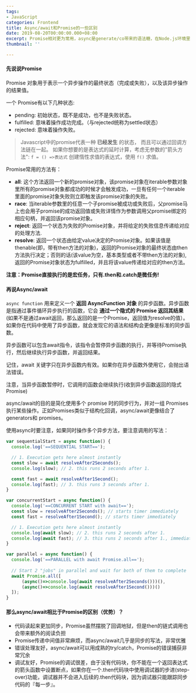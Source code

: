 ```yaml
---
tags:
- JavaScript
categories: Frontend
title: Async/await和Promise的一些区别
date: 2019-08-20T00:00:00.000+08:00
excerpt: Promise相对更为常用，async是generate/co带来的语法糖，在Node.js环境里应用场景更加广泛，书写也更为顺手。
thumbnail: ''

---
```

#### 先说说Promise

Promise 对象用于表示一个异步操作的最终状态（完成或失败），以及该异步操作的结果值。

一个 Promise有以下几种状态:
* pending: 初始状态，既不是成功，也不是失败状态。
* fulfilled: 意味着操作成功完成。（与rejected统称为settled状态）
* rejected: 意味着操作失败。

>  Javascript中的promise代表一种 __已经发生__ 的状态， 而且可以通过回调方法链在一起。 如果你想要的是表达式的延时计算，考虑无参数的"箭头方法":  `f = () =>表达式` 创建惰性求值的表达式，使用 `f()` 求值。

Promise常用的方法有：
- __all__: 这个方法返回一个新的promise对象，该promise对象在iterable参数对象里所有的promise对象都成功的时候才会触发成功，一旦有任何一个iterable里面的promise对象失败则立即触发该promise对象的失败。
- __race__: 当iterable参数里的任意一个子promise被成功或失败后，父promise马上也会用子promise的成功返回值或失败详情作为参数调用父promise绑定的相应句柄，并返回该promise对象。
- __reject__: 返回一个状态为失败的Promise对象，并将给定的失败信息传递给对应的处理方法.
- __resolve__: 返回一个状态由给定value决定的Promise对象。如果该值是thenable(即，带有then方法的对象)，返回的Promise对象的最终状态由then方法执行决定；否则的话(该value为空，基本类型或者不带then方法的对象),返回的Promise对象状态为fulfilled，并且将该value传递给对应的then方法。

__注意：Promise直接执行的是宏任务，只有.then和.catch是微任务!__

#### 再说Async/await
`async function` 用来定义一个 __返回 AsyncFunction 对象__ 的异步函数。异步函数是指通过事件循环异步执行的函数，它会 __通过一个隐式的 Promise 返回其结果__ (如果不是通过await返回，那么返回的是一个Promise，返回值为resolve的值）。如果你在代码中使用了异步函数，就会发现它的语法和结构会更像是标准的同步函数。

异步函数可以包含await指令，该指令会暂停异步函数的执行，并等待Promise执行，然后继续执行异步函数，并返回结果。

记住，await 关键字只在异步函数内有效。如果你在异步函数外使用它，会抛出语法错误。

注意，当异步函数暂停时，它调用的函数会继续执行(收到异步函数返回的隐式Promise)

async/await的目的是简化使用多个 promise 时的同步行为，并对一组 Promises执行某些操作。正如Promises类似于结构化回调，async/await更像结合了generators和 promises。

使用async时要注意，如果同时操作多个异步方法，要注意调用的写法：
```javascript
var sequentialStart = async function() {
  console.log('==SEQUENTIAL START==');

  // 1. Execution gets here almost instantly
  const slow = await resolveAfter2Seconds();
  console.log(slow); // 2. this runs 2 seconds after 1.

  const fast = await resolveAfter1Second();
  console.log(fast); // 3. this runs 3 seconds after 1.
}

var concurrentStart = async function() {
  console.log('==CONCURRENT START with await==');
  const slow = resolveAfter2Seconds(); // starts timer immediately
  const fast = resolveAfter1Second(); // starts timer immediately

  // 1. Execution gets here almost instantly
  console.log(await slow); // 2. this runs 2 seconds after 1.
  console.log(await fast); // 3. this runs 2 seconds after 1., immediately after 2., since fast is already resolved
}

var parallel = async function() {
  console.log('==PARALLEL with await Promise.all==');
  
  // Start 2 "jobs" in parallel and wait for both of them to complete
  await Promise.all([
      (async()=>console.log(await resolveAfter2Seconds()))(),
      (async()=>console.log(await resolveAfter1Second()))()
  ]);
}
```
#### 那么async/await相比于Promise的区别（优势）？
- 代码读起来更加同步，Promise虽然摆脱了回调地狱，但是then的链式调用也会带来额外的阅读负担
- Promise传递中间值非常麻烦，而async/await几乎是同步的写法，非常优雅
- 错误处理友好，async/await可以用成熟的try/catch，Promise的错误捕获非常冗余
- 调试友好，Promise的调试很差，由于没有代码块，你不能在一个返回表达式的箭头函数中设置断点，如果你在一个.then代码块中使用调试器的步进(step-over)功能，调试器并不会进入后续的.then代码块，因为调试器只能跟踪同步代码的『每一步』。